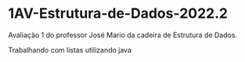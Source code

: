 # 1AV-Estrutura-de-Dados-2022.2
 Avaliação 1 do professor José Mario da cadeira de Estrutura de Dados.
 
 Trabalhando com listas utilizando java
